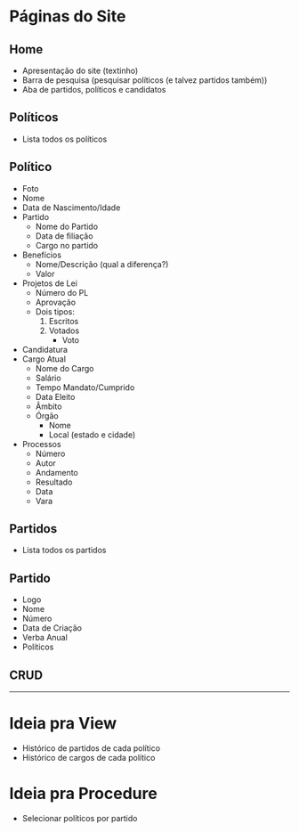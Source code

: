 # Páginas do Site
## Home
- Apresentação do site (textinho)
- Barra de pesquisa (pesquisar políticos (e talvez partidos também))
- Aba de partidos, políticos e candidatos
## Políticos
- Lista todos os políticos
## Político
- Foto
- Nome
- Data de Nascimento/Idade
- Partido
  - Nome do Partido
  - Data de filiação
  - Cargo no partido
- Benefícios
  - Nome/Descrição (qual a diferença?)
  - Valor
- Projetos de Lei
  - Número do PL
  - Aprovação
  - Dois tipos:
    1. Escritos
    2. Votados
        - Voto
- Candidatura
- Cargo Atual
  - Nome do Cargo
  - Salário
  - Tempo Mandato/Cumprido
  - Data Eleito
  - Âmbito
  - Órgão
    - Nome
    - Local (estado e cidade)
- Processos
  - Número
  - Autor
  - Andamento
  - Resultado
  - Data
  - Vara
## Partidos
- Lista todos os partidos 
## Partido
   - Logo
   - Nome
   - Número 
   - Data de Criação
   - Verba Anual
   - Políticos
## CRUD
---

# Ideia pra View
- Histórico de partidos de cada político
- Histórico de cargos de cada político

# Ideia pra Procedure
- Selecionar políticos por partido